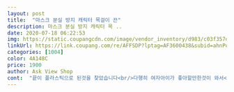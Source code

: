 ```yaml
---
layout: post 
title:  "마스크 분실 방지 캐릭터 목걸이 끈" 
description: 마스크 분실 방지 캐릭터 목 ..
date: 2020-07-18 06:22:53 
img: https://static.coupangcdn.com/image/vendor_inventory/d983/c03f357de9fb09f9e0279e74e286dd44651ffcbf4c4a0870c31246833ddb.jpg 
linkUrl: https://link.coupang.com/re/AFFSDP?lptag=AF3600438&subid=ahnPublicAsk&pageKey=1721653429&itemId=2930361466&vendorItemId=70918959013&traceid=V0-113-40871fa3b24779d3 
categories: [1004] 
color: 4A148C 
price: 1900 
author: Ask View Shop 
cont:  "끝이 플라스틱으로 된것을 찾았습니다<br/>다행히 여자아이가 좋아할만한것이 와서<br/>여름이라 아이가 땀을 많이 흘려서<br/>편하고 좋아요<br/>핑크구름이와서 너무 좋아하네요.<br/><br/>" 
---
```

